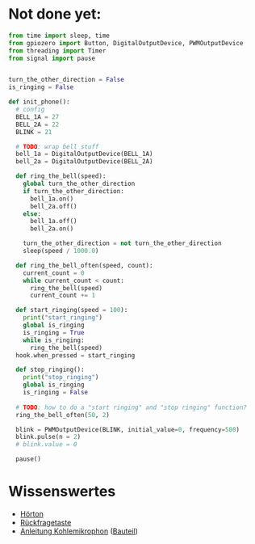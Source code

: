 # Not done yet:
``` python
from time import sleep, time
from gpiozero import Button, DigitalOutputDevice, PWMOutputDevice
from threading import Timer
from signal import pause


turn_the_other_direction = False
is_ringing = False

def init_phone():
  # config
  BELL_1A = 27
  BELL_2A = 22
  BLINK = 21

  # TODO: wrap bell stuff
  bell_1a = DigitalOutputDevice(BELL_1A)
  bell_2a = DigitalOutputDevice(BELL_2A)

  def ring_the_bell(speed):
    global turn_the_other_direction
    if turn_the_other_direction:
      bell_1a.on()
      bell_2a.off()
    else:
      bell_1a.off()
      bell_2a.on()

    turn_the_other_direction = not turn_the_other_direction
    sleep(speed / 1000.0)

  def ring_the_bell_often(speed, count):
    current_count = 0
    while current_count < count:
      ring_the_bell(speed)
      current_count += 1

  def start_ringing(speed = 100):
    print("start_ringing")
    global is_ringing
    is_ringing = True
    while is_ringing:
      ring_the_bell(speed)
  hook.when_pressed = start_ringing

  def stop_ringing():
    print("stop_ringing")
    global is_ringing
    is_ringing = False
    
  # TODO: how to do a "start ringing" and "stop ringing" function?
  ring_the_bell_often(50, 2)

  blink = PWMOutputDevice(BLINK, initial_value=0, frequency=500)
  blink.pulse(n = 2)
  # blink.value = 0

  pause()
```

# Wissenswertes
- [Hörton](https://de.wikipedia.org/wiki/H%C3%B6rton)
- [Rückfragetaste](https://de.wikipedia.org/wiki/R%C3%BCckfragetaste)
- [Anleitung Kohlemikrophon](http://www.instructables.com/id/Balanced-Microphone-From-An-Old-Telephone/) ([Bauteil](https://www.conrad.at/de/miniatur-uebertrager-impedanz-670-primaerspannung-155-v-inhalt-1-st-739679.html))